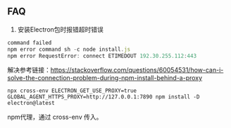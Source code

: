 ## FAQ

1. 安装Electron包时报错超时错误
```js
command failed
npm error command sh -c node install.js
npm error RequestError: connect ETIMEDOUT 192.30.255.112:443
```

解决参考链接：https://stackoverflow.com/questions/60054531/how-can-i-solve-the-connection-problem-during-npm-install-behind-a-proxy

```
npx cross-env ELECTRON_GET_USE_PROXY=true GLOBAL_AGENT_HTTPS_PROXY=http://127.0.0.1:7890 npm install -D electron@latest
```

npm代理，通过 cross-env 传入。
